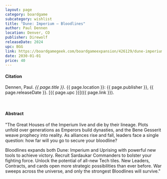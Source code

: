 ```yaml
---
layout: page
category: boardgame
subcategory: wishlist
title: "Dune: Imperium – Bloodlines"
author: Paul Dennen
location: Denver, CO
publisher: Direwolf
releaseDate: 2024
upc: BGG
link: https://boardgamegeek.com/boardgameexpansion/426129/dune-imperium-bloodlines
date: 2030-01-01
price: 40
---
```


#### Citation

Dennen, Paul. *{{ page.title }}.* {{ page.location }}: {{ page.publisher }}, {{ page.releaseDate }}. [{{ page.upc }}]({{ page.link }}).

<br>


#### Abstract

"The Great Houses of the Imperium live and die by their lineage. Plots unfold over generations as Emperors build dynasties, and the Bene Gesserit weave prophecy into reality. As alliances rise and fall, leaders face a single question: how far will you go to secure your bloodline?

Bloodlines expands both Dune: Imperium and Uprising with powerful new tools to achieve victory. Recruit Sardaukar Commanders to bolster your fighting force. Unlock the potential of all-new Tech tiles. New Leaders, Contracts, and cards open more strategic possibilities than ever before. War sweeps across the universe, and only the strongest Bloodlines will survive."
